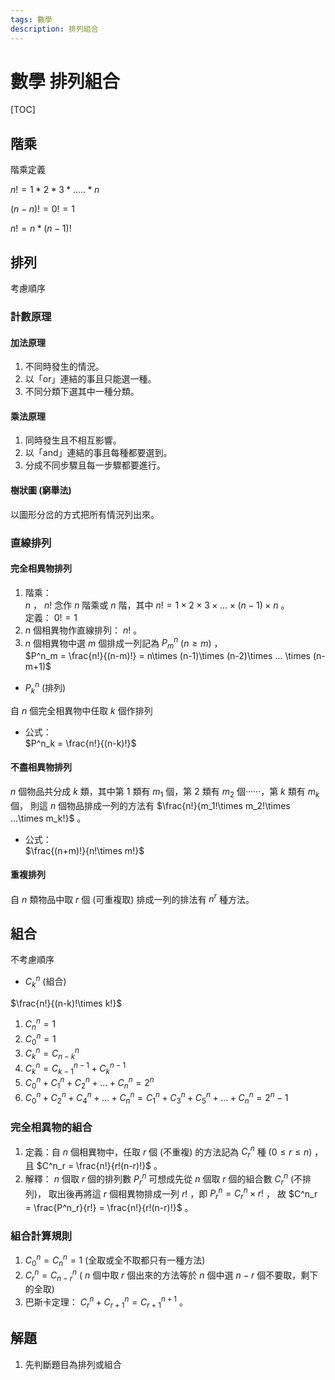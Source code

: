 ```yaml
---
tags: 數學
description: 排列組合
---
```


# 數學 排列組合

[TOC]

## 階乘
階乘定義  

$n! = 1*2*3*.....*n$  

$(n-n)! = 0! = 1$  

$n! = n*(n-1)!$  

## 排列

考慮順序  

### 計數原理

#### 加法原理

1. 不同時發生的情況。  
2. 以「or」連結的事且只能選一種。  
3. 不同分類下選其中一種分類。  

#### 乘法原理

1. 同時發生且不相互影響。  
2. 以「and」連結的事且每種都要選到。  
3. 分成不同步驟且每一步驟都要進行。  

#### 樹狀圖 (窮舉法)

以圖形分岔的方式把所有情況列出來。  

### 直線排列

#### 完全相異物排列

1. 階乘：  
$n$ ， $n!$ 念作 $n$ 階乘或 $n$ 階，其中 $n! = 1\times 2\times 3\times ... \times (n-1)\times n$ 。  
定義： $0!=1$ 
2. $n$ 個相異物作直線排列： $n!$ 。
3. $n$ 個相異物中選 $m$ 個排成一列記為 $P^n_m$ $(n\geq m)$ ，  
$P^n_m = \frac{n!}{(n-m)!} = n\times (n-1)\times (n-2)\times ... \times (n-m+1)$

- $P^n_k$ (排列)  

自 $n$ 個完全相異物中任取 $k$ 個作排列  

- 公式：  
$P^n_k = \frac{n!}{(n-k)!}$  

#### 不盡相異物排列

$n$ 個物品共分成 $k$ 類，其中第 $1$ 類有 $m_1$ 個，第 $2$ 類有 $m_2$ 個······，第 $k$ 類有 $m_k$ 個，
則這 $n$ 個物品排成一列的方法有 $\frac{n!}{m_1!\times m_2!\times ...\times m_k!}$ 。  

- 公式：  
$\frac{(n+m)!}{n!\times m!}$  

#### 重複排列

自 $n$ 類物品中取 $r$ 個 (可重複取) 排成一列的排法有 $n^r$ 種方法。  

## 組合

不考慮順序  

- $C^n_k$ (組合)  

$\frac{n!}{(n-k)!\times k!}$  

1. $C^n_n = 1$  
2. $C^n_0 = 1$  
3. $C^n_k = C^n_{n-k}$  
4. $C^n_k = C^{n-1}_{k-1} + C^{n-1}_k$  
5. $C^n_0 + C^n_1 + C^n_2 + ... + C^n_n = 2^n$  
6. $C^n_0 + C^n_2 + C^n_4 + ... + C^n_n = C^n_1 + C^n_3 + C^n_5 + ... + C^n_n = 2^n-1$  

### 完全相異物的組合

1. 定義：自 $n$ 個相異物中，任取 $r$ 個 (不重複) 的方法記為 $C^n_r$ 種 $(0\leq r\leq n)$ ，
且 $C^n_r = \frac{n!}{r!(n-r)!}$ 。  
2. 解釋： $n$ 個取 $r$ 個的排列數 $P^n_r$ 可想成先從 $n$ 個取 $r$ 個的組合數 $C^n_r$ (不排列)，
取出後再將這 $r$ 個相異物排成一列 $r!$ ，即 $P^n_r = C^n_r\times r!$ ，
故 $C^n_r = \frac{P^n_r}{r!} = \frac{n!}{r!(n-r)!}$ 。  

### 組合計算規則

1. $C^n_0 = C^n_n = 1$ (全取或全不取都只有一種方法)  
2. $C^n_r = C^n_{n-r}$ ( $n$ 個中取 $r$ 個出來的方法等於 $n$ 個中選 $n-r$ 個不要取，剩下的全取)  
3. 巴斯卡定理： $C^n_r + C^n_{r+1} = C^{n+1}_{r+1}$ 。  

## 解題

1. 先判斷題目為排列或組合  
